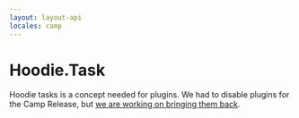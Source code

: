 ```yaml
---
layout: layout-api
locales: camp
---
```


# Hoodie.Task

Hoodie tasks is a concept needed for plugins. We had to disable plugins for the Camp Release, but [we are working on bringing them back](https://github.com/gr2m/milestones/issues/89).
